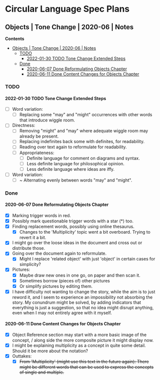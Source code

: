 Circular Language Spec Plans
============================

Objects | Tone Change | 2020-06 | Notes
---------------------------------------

__Contents__

- [Objects | Tone Change | 2020-06 | Notes](#objects--tone-change--2020-06--notes)
    - [TODO](#todo)
        - [2022-01-30 TODO Tone Change Extended Steps](#2022-01-30-todo-tone-change-extended-steps)
    - [Done](#done)
        - [2020-06-07 Done Reformulating Objects Chapter](#2020-06-07-done-reformulating-objects-chapter)
        - [2020-06-11 Done Content Changes for Objects Chapter](#2020-06-11-done-content-changes-for-objects-chapter)


### TODO

#### 2022-01-30 TODO Tone Change Extended Steps

- [ ] Word variation:
    - [ ] Replacing some "may" and "might" occurrences with other words that introduce wiggle room.
- [ ] Directness:
    - [ ] Removing "might" and "may" where adequate wiggle room may already be present.
    - [ ] Replacing indefinites back some with definites, for readability. 
    - [ ] Reading over text again to reformulate for readability.
    - [ ] Appropriateness:
        - [ ] Definite language for comment on diagrams and syntax.
        - [ ] Less definite language for philosophical opinion.
        - [ ] Less definite language where ideas are iffy.
- [ ] Word variation:
    - [ ] ~ Alternating evenly between words "may" and "might".

### Done

#### 2020-06-07 Done Reformulating Objects Chapter

- [x] Marking trigger words in red.
- [x] Possibly mark questionable trigger words with a star (*) too.
- [x] Finding replacement words, possibly using online thesaurus.
    - [x] Changes to the 'Multiplicity' topic went a bit overboard. Trying to revert it a bit.
- [x] I might go over the loose ideas in the document and cross out or distribute those.
- [x] Going over the document again to reformulate.
    - [x] Might I replace 'related object' with just 'object' in certain cases for simplicity?
- [x] Pictures:
    - [x] Maybe draw new ones in one go, on paper and then scan it.
    - [x] Sometimes borrow (pieces of) other pictures
    - [x] Or simplify pictures by editing them.
- [x] I have difficulty not wanting to change the story, while the aim is to just reword it, and I seem to experience an impossibility not absorbing the story. My conundrum might be solved, by adding indicators that everything is just a suggestion, so that no idea might disrupt anything, even when I may not entirely agree with it myself.

#### 2020-06-11 Done Content Changes for Objects Chapter

- [x] Object Reference section may start with a more basic image of the concept, / along side the more composite picture it might display now.
- [x] I might be explaining multiplicity as a concept in quite some detail. Should it be more about the notation?
- [x] Outtakes:
    - [x] ~~From 'Multiplicity' (might use this text in the future again): There might be different words that can be used to express the concepts of single and multiple.~~